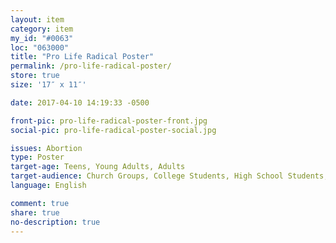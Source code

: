 ```yaml
---
layout: item
category: item
my_id: "#0063"
loc: "063000"
title: "Pro Life Radical Poster"
permalink: /pro-life-radical-poster/
store: true
size: '17″ x 11″'

date: 2017-04-10 14:19:33 -0500

front-pic: pro-life-radical-poster-front.jpg
social-pic: pro-life-radical-poster-social.jpg

issues: Abortion
type: Poster
target-age: Teens, Young Adults, Adults
target-audience: Church Groups, College Students, High School Students, Pro-life Organizations, Sidewalk Counselors, Youth Group
language: English

comment: true
share: true
no-description: true
---
```

